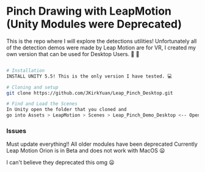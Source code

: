 # Pinch Drawing with LeapMotion (Unity Modules were Deprecated)

This is the repo where I will explore the detections utilities! Unfortunately all of the detection demos were made by Leap Motion are
for VR, I created my own version that can be used for Desktop Users. :tada: :tada:

```bash

# Installation
INSTALL UNITY 5.5! This is the only version I have tested. 💻

# Cloning and setup
git clone https://github.com/JKirkYuan/Leap_Pinch_Desktop.git

# Find and Load the Scenes
In Unity open the folder that you cloned and
go into Assets > LeapMotion > Scenes > Leap_Pinch_Demo_Desktop <-- Open this Unity File


```

### Issues
Must update everything!! All older modules have been deprecated
Currently Leap Motion Orion is in Beta and does not work with MacOS :frowning: </br>

I can't believe they deprecated this omg :frowning:
